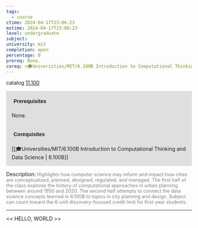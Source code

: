 ```yaml
---
tags:
  - course
ctime: 2024-04-17T23:06:23
mstime: 2024-04-17T23:06:23
level: undergraduate
subject: 
university: mit
completion: open
percentage: 0
prereq: None.
coreq: <🎓Universities/MIT/6.100B Introduction to Computational Thinking and Data Science>
---
```


catalog [11.100](http://student.mit.edu/catalog/m11a.html#11.100)

<span style="display: block; padding: 15px; background-color: rgb(100, 100, 100, 0.2);"><font id="m_prereq670_0" style="display: block; font-family: Arial, sans-serif; font-weight: bold; padding: 5px">Prerequisites</font><br><span id="prereq670_0">None.</span></span>
<span style="display: block; padding: 15px; background-color: rgb(100, 100, 100, 0.2);"><font id="m_coreq670_0" style="display: block; font-family: Arial, sans-serif; font-weight: bold; padding: 5px">Corequisites</font><br><span id="coreq670_0">[[🎓Universities/MIT/6.100B Introduction to Computational Thinking and Data Science | 6.100B]]</span></span>

<font style="">Description:</font>
<font style="color: grey; font-size: 0.8rem;">Highlights how computer science may inform and impact how cities are conceptualized, planned, designed, regulated, and managed. The first half of the class explores the history of computational approaches in urban planning between around 1950 and 2020. The second half attempts to connect the data science concepts learned in 6.100B to topics in city planning and design. Subject can count toward the 6-unit discovery-focused credit limit for first-year students.</font>



---

<< HELLO, WORLD >>
